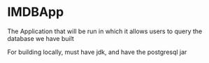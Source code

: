 # IMDBApp
The Application that will be run in which it allows users to query the database we have built

For building locally, must have jdk, and have the postgresql jar

